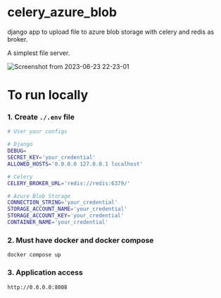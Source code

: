 # celery_azure_blob
django app to upload file to azure blob storage with celery and  redis as broker.

A simplest file server.

![Screenshot from 2023-06-23 22-23-01](https://github.com/deshrit/celery_azure_blob/assets/59757711/07e1a155-923b-4be2-8f8e-99c07ec96902)

# To run locally
### 1. Create `./.env` file
```bash
# User your configs

# Django
DEBUG=
SECRET_KEY='your_credential'
ALLOWED_HOSTS='0.0.0.0 127.0.0.1 localhost'

# Celery
CELERY_BROKER_URL='redis://redis:6379/'

# Azure Blob Storage
CONNECTION_STRING='your_credential'
STORAGE_ACCOUNT_NAME='your_credential'
STORAGE_ACCOUNT_KEY='your_credential'
CONTAINER_NAME='your_credential'

```
### 2. Must have docker and docker compose
```
docker compose up
```

### 3. Application access
```
http://0.0.0.0:8008
```
